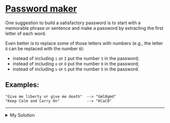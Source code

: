 # [Password maker](https://www.codewars.com/kata/5637b03c6be7e01d99000046)

One suggestion to build a satisfactory password is to start with a memorable phrase or sentence and make a password by extracting the first letter of each word.

Even better is to replace some of those letters with numbers (e.g., the letter `O` can be replaced with the number `0`):

- instead of including `i` or `I` put the number `1` in the password;
- instead of including `o` or `O` put the number `0` in the password;
- instead of including `s` or `S` put the number `5` in the password.

## Examples:

    "Give me liberty or give me death"  --> "Gml0gmd"
    "Keep Calm and Carry On"            --> "KCaC0"

---

<details><summary>My Solution</summary>

```js
function makePassword(phrase) {
  return phrase
    .split(' ')
    .map(v => v[0])
    .join('')
    .replace(/i/gi, '1')
    .replace(/o/gi, '0')
    .replace(/s/gi, '5')
}
```

</details>
